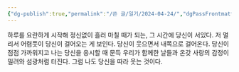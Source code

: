 ```yaml
---
{"dg-publish":true,"permalink":"/쓴 글/일기/2024-04-24/","dgPassFrontmatter":true}
---
```


하루를 요란하게 시작해 정신없이 흘러 마칠 때가 되는, 그 시간에 당신이 서있다. 저 멀리서 어렴풋이 당신이 걸어오는 게 보인다. 당신이 웃으면서 내쪽으로 걸어온다.
당신이 점점 가까워지고 나는 당신을 응시할 때 문득 우리가 함께한 날들과 온갖 사랑의 감정이 밀려와 섬광처럼 터진다.
그럼 나도 당신을 따라 웃는 것이다.
